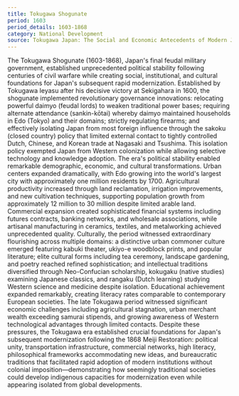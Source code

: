 ```yaml
---
title: Tokugawa Shogunate
period: 1603
period_details: 1603-1868
category: National Development
source: Tokugawa Japan: The Social and Economic Antecedents of Modern Japan - Chie Nakane
---
```

The Tokugawa Shogunate (1603-1868), Japan's final feudal military government, established unprecedented political stability following centuries of civil warfare while creating social, institutional, and cultural foundations for Japan's subsequent rapid modernization. Established by Tokugawa Ieyasu after his decisive victory at Sekigahara in 1600, the shogunate implemented revolutionary governance innovations: relocating powerful daimyo (feudal lords) to weaken traditional power bases; requiring alternate attendance (sankin-kōtai) whereby daimyo maintained households in Edo (Tokyo) and their domains; strictly regulating firearms; and effectively isolating Japan from most foreign influence through the sakoku (closed country) policy that limited external contact to tightly controlled Dutch, Chinese, and Korean trade at Nagasaki and Tsushima. This isolation policy exempted Japan from Western colonization while allowing selective technology and knowledge adoption. The era's political stability enabled remarkable demographic, economic, and cultural transformations. Urban centers expanded dramatically, with Edo growing into the world's largest city with approximately one million residents by 1700. Agricultural productivity increased through land reclamation, irrigation improvements, and new cultivation techniques, supporting population growth from approximately 12 million to 30 million despite limited arable land. Commercial expansion created sophisticated financial systems including futures contracts, banking networks, and wholesale associations, while artisanal manufacturing in ceramics, textiles, and metalworking achieved unprecedented quality. Culturally, the period witnessed extraordinary flourishing across multiple domains: a distinctive urban commoner culture emerged featuring kabuki theater, ukiyo-e woodblock prints, and popular literature; elite cultural forms including tea ceremony, landscape gardening, and poetry reached refined sophistication; and intellectual traditions diversified through Neo-Confucian scholarship, kokugaku (native studies) examining Japanese classics, and rangaku (Dutch learning) studying Western science and medicine despite isolation. Educational achievement expanded remarkably, creating literacy rates comparable to contemporary European societies. The late Tokugawa period witnessed significant economic challenges including agricultural stagnation, urban merchant wealth exceeding samurai stipends, and growing awareness of Western technological advantages through limited contacts. Despite these pressures, the Tokugawa era established crucial foundations for Japan's subsequent modernization following the 1868 Meiji Restoration: political unity, transportation infrastructure, commercial networks, high literacy, philosophical frameworks accommodating new ideas, and bureaucratic traditions that facilitated rapid adoption of modern institutions without colonial imposition—demonstrating how seemingly traditional societies could develop indigenous capacities for modernization even while appearing isolated from global developments. 
